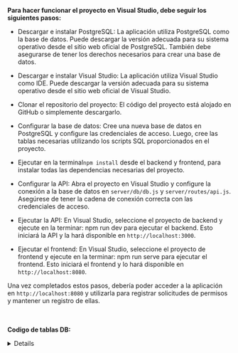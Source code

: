 <b>Para hacer funcionar el proyecto en Visual Studio, debe seguir los siguientes pasos:</b>

- Descargar e instalar PostgreSQL: La aplicación utiliza PostgreSQL como la base de datos. Puede descargar la versión adecuada para su sistema operativo desde el sitio web oficial de PostgreSQL. También debe asegurarse de tener los derechos necesarios para crear una base de datos.

- Descargar e instalar Visual Studio: La aplicación utiliza Visual Studio como IDE. Puede descargar la versión adecuada para su sistema operativo desde el sitio web oficial de Visual Studio.

- Clonar el repositorio del proyecto: El código del proyecto está alojado en GitHub o simplemente descargarlo.

- Configurar la base de datos: Cree una nueva base de datos en PostgreSQL y configure las credenciales de acceso. Luego, cree las tablas necesarias utilizando los scripts SQL proporcionados en el proyecto.

- Ejecutar en la terminal`npm install` desde el backend y frontend, para instalar todas las dependencias necesarias del proyecto.

- Configurar la API: Abra el proyecto en Visual Studio y configure la conexión a la base de datos en `server/db/db.js` y `server/routes/api.js`. Asegúrese de tener la cadena de conexión correcta con las credenciales de acceso.

- Ejecutar la API: En Visual Studio, seleccione el proyecto de backend y ejecute en la terminar: npm run dev para ejecutar el backend. Esto iniciará la API y la hará disponible en `http://localhost:3000`.

- Ejecutar el frontend: En Visual Studio, seleccione el proyecto de frontend y ejecute en la terminar: npm run serve para ejecutar el frontend. Esto iniciará el frontend y lo hará disponible en `http://localhost:8080`.

Una vez completados estos pasos, debería poder acceder a la aplicación en `http://localhost:8080` y utilizarla para registrar solicitudes de permisos y mantener un registro de ellas.


<br><br>
<b>Codigo de tablas DB:</b>
<details>

```

CREATE TABLE tipopermiso (
  id SERIAL PRIMARY KEY,
  descripcion VARCHAR(50) NOT NULL
);

CREATE TABLE permisos (
  id SERIAL PRIMARY KEY,
  nombreempleado VARCHAR(50) NOT NULL,
  apellidosempleado VARCHAR(50) NOT NULL,
  tipopermisoId INT NOT NULL,
  fechapermiso DATE NOT NULL,
  FOREIGN KEY (tipopermisoid) REFERENCES tipopermiso(id)
);

```

</details>
